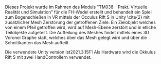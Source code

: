 Dieses Projekt wurde im Rahmen des Moduls "TM038 - Prakt. Virtuelle Realität und Simulation" für die FH-Wedel erstellt
und behandelt ein Spiel zum Bogenschießen in VR mittels der Occulus Rift S in Unity \cite{2} mit 
zusätzlicher Mesh Zerstörung der getroffenen Ziele. Ein Zielobjekt welches von einem Pfeil getroffen wird,
wird auf Mesh-Ebene zerstört und in etliche Teilobjekte aufgeteilt.
Die Aufteilung des Meshes findet mittels eines 3D Voronoi Graphe statt, 
welches über das Mesh gelegt wird und über die Schnittkanten das Mesh aufteilt.

Die verwendete Unity version ist2021.3.15F1
Als Hardware wird die Okkulus Rift S mit zwei HandControllern verwendet. 
